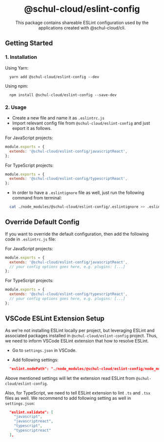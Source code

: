 <h1 align="center">@schul-cloud/eslint-config</h1>

<p align="center">This package contains shareable ESLint configuration used by the applications created with @schul-cloud/cli.</p>

## Getting Started

### 1. Installation

Using Yarn:

```shell
  yarn add @schul-cloud/eslint-config --dev
```

Using npm:

```shell
  npm install @schul-cloud/eslint-config --save-dev
```

### 2. Usage

* Create a new file and name it as `.eslintrc.js`
* Import relevant config file from `@schul-cloud/eslint-config` and just export it as follows.

For JavaScript projects:

```javascript
module.exports = {
  extends: '@schul-cloud/eslint-config/javascriptReact',
};
```

For TypeScript projects:

```javascript
module.exports = {
  extends: '@schul-cloud/eslint-config/typescriptReact',
};
```

* In order to have a `.eslintignore` file as well, just run the following command from terminal:

```sh
  cat ./node_modules/@schul-cloud/eslint-config/.eslintignore >> .eslintignore
```

## Override Default Config

If you want to override the default configuration, then add the following code in `.eslintrc.js` file:

For JavaScript projects:

```javascript
module.exports = {
  extends: '@schul-cloud/eslint-config/javascriptReact',
  // your config options goes here, e.g. plugins: [...]
};
```

For TypeScript projects:

```javascript
module.exports = {
  extends: '@schul-cloud/eslint-config/typescriptReact',
  // your config options goes here, e.g. plugins: [...]
};
```

## VSCode ESLint Extension Setup

As we're not installing ESLint locally per project, but leveraging ESLint and associated packages installed in `@schul-cloud/eslint-config` project. Thus, we need to inform VSCode ESLint extension that how to resolve ESLint.

* Go to `settings.json` in VSCode.

* Add following settings:

```json
  "eslint.nodePath": "./node_modules/@schul-cloud/eslint-config/node_modules"
```

Above mentioned settings will let the extension read ESLint from `@schul-cloud/eslint-config`.

Also, for TypeScript, we need to tell ESLint extension to lint `.ts` and `.tsx` files as well. We recommend to add following setting as well in `settings.json`:

```json
  "eslint.validate": [
    "javascript",
    "javascriptreact",
    "typescript",
    "typescriptreact"
  ],
```
